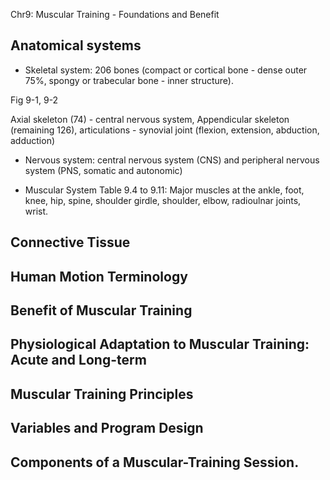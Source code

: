 Chr9: Muscular Training -  Foundations and Benefit

## Anatomical systems

- Skeletal system: 206 bones (compact or cortical bone - dense outer 75%, spongy or trabecular bone - inner structure).

Fig 9-1, 9-2

Axial skeleton (74) - central nervous system,  Appendicular skeleton (remaining 126), articulations - synovial joint (flexion, extension, abduction, adduction)

- Nervous system: central nervous system (CNS) and peripheral nervous system (PNS, somatic and autonomic)

- Muscular System
Table 9.4 to 9.11: Major muscles at the ankle, foot, knee, hip, spine, shoulder girdle, shoulder, elbow, radioulnar joints, wrist. 

## Connective Tissue

## Human Motion Terminology

## Benefit of Muscular Training

## Physiological Adaptation to Muscular Training: Acute and Long-term

## Muscular Training Principles

## Variables and Program Design

## Components of a Muscular-Training Session.
